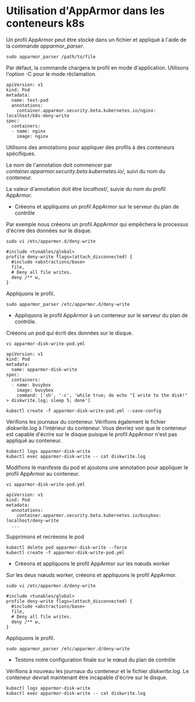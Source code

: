 # Utilisation d'AppArmor dans les conteneurs k8s
Un profil AppArmor peut être stocké dans un fichier et appliqué à l'aide de la commande *apparmor_parser*.

```
sudo apparmor_parser /path/to/file
```

Par défaut, la commande chargera le profil en mode d'application. Utilisons l'option -C pour le mode réclamation.

```
apiVersion: v1
kind: Pod
metadata:
  name: test-pod
  annotations:
    container.apparmor.security.beta.kubernetes.io/nginx: localhost/k8s-deny-write
spec:
  containers:
  - name: nginx
    image: nginx
```

Utilisons des annotations pour appliquer des profils à des conteneurs spécifiques.<br>

Le nom de l'annotation doit commencer par *container.apparmor.security.beta.kubernetes.io/*, suivi du nom du conteneur.<br>

La valeur d'annotation doit être *localhost/*, suivie du nom du profil AppArmor.

- Créeons et appliquons un profil AppArmor sur le serveur du plan de contrôle<br>

Par exemple nous créeons un profil AppArmor qui empêchera le processus d'écrire des données sur le disque.
```
sudo vi /etc/apparmor.d/deny-write
```

```
#include <tunables/global>
profile deny-write flags=(attach_disconnected) {
  #include <abstractions/base>
  file,
  # Deny all file writes.
  deny /** w,
}
```

Appliquons le profil.
```
sudo apparmor_parser /etc/apparmor.d/deny-write
```

- Appliquons le profil AppArmor à un conteneur sur le serveur du plan de contrôle.<br>

Créeons un pod qui écrit des données sur le disque.
```
vi apparmor-disk-write-pod.yml
```

```
apiVersion: v1
kind: Pod
metadata:
  name: apparmor-disk-write
spec:
  containers:
  - name: busybox
    image: busybox
    command: ['sh', '-c', 'while true; do echo "I write to the disk!" > diskwrite.log; sleep 5; done']
```

```
kubectl create -f apparmor-disk-write-pod.yml --save-config
```

Vérifions les journaux du conteneur. Vérifions également le fichier *diskwrite.log* à l'intérieur du conteneur. Vous devriez voir que le conteneur est capable d'écrire sur le disque puisque le profil AppArmor n'est pas appliqué au conteneur.
```
kubectl logs apparmor-disk-write
kubectl exec apparmor-disk-write -- cat diskwrite.log
```

Modifions le manifeste du pod et ajoutons une annotation pour appliquer le profil AppArmor au conteneur.
```
vi apparmor-disk-write-pod.yml
```

```
apiVersion: v1
kind: Pod
metadata:
  annotations:
    container.apparmor.security.beta.kubernetes.io/busybox: localhost/deny-write
  ...
```

Supprimons et recréeons le pod
```
kubectl delete pod apparmor-disk-write --force
kubectl create -f apparmor-disk-write-pod.yml
```

- Créeons et appliquons le profil AppArmor sur les nœuds worker<br>

Sur les deux nœuds worker, créeons et appliquons le profil AppArmor.
```
sudo vi /etc/apparmor.d/deny-write
```

```
#include <tunables/global>
profile deny-write flags=(attach_disconnected) {
  #include <abstractions/base>
  file,
  # Deny all file writes.
  deny /** w,
}
```

Appliquons le profil.
```
sudo apparmor_parser /etc/apparmor.d/deny-write
```

- Testons notre configuration finale sur le nœud du plan de contrôle

Vérifions à nouveau les journaux du conteneur et le fichier *diskwrite.log*. Le conteneur devrait maintenant être incapable d'écrire sur le disque.
```
kubectl logs apparmor-disk-write
kubectl exec apparmor-disk-write -- cat diskwrite.log
```